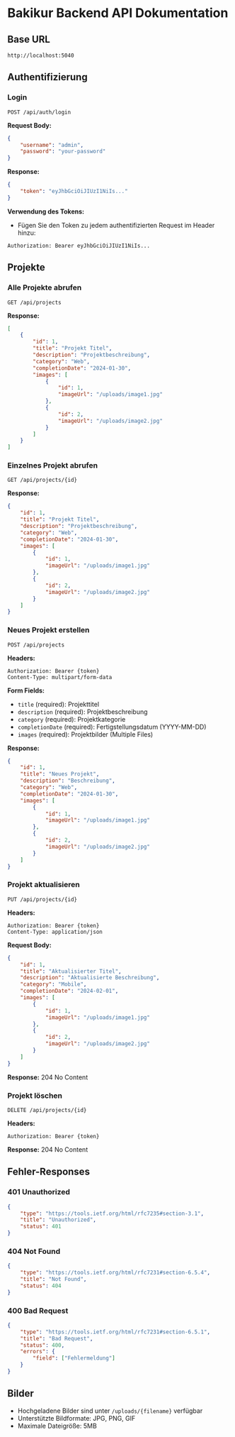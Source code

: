 # Bakikur Backend API Dokumentation

## Base URL
```
http://localhost:5040
```

## Authentifizierung

### Login
```http
POST /api/auth/login
```

**Request Body:**
```json
{
    "username": "admin",
    "password": "your-password"
}
```

**Response:**
```json
{
    "token": "eyJhbGciOiJIUzI1NiIs..."
}
```

**Verwendung des Tokens:**
- Fügen Sie den Token zu jedem authentifizierten Request im Header hinzu:
```http
Authorization: Bearer eyJhbGciOiJIUzI1NiIs...
```

## Projekte

### Alle Projekte abrufen
```http
GET /api/projects
```

**Response:**
```json
[
    {
        "id": 1,
        "title": "Projekt Titel",
        "description": "Projektbeschreibung",
        "category": "Web",
        "completionDate": "2024-01-30",
        "images": [
            {
                "id": 1,
                "imageUrl": "/uploads/image1.jpg"
            },
            {
                "id": 2,
                "imageUrl": "/uploads/image2.jpg"
            }
        ]
    }
]
```

### Einzelnes Projekt abrufen
```http
GET /api/projects/{id}
```

**Response:**
```json
{
    "id": 1,
    "title": "Projekt Titel",
    "description": "Projektbeschreibung",
    "category": "Web",
    "completionDate": "2024-01-30",
    "images": [
        {
            "id": 1,
            "imageUrl": "/uploads/image1.jpg"
        },
        {
            "id": 2,
            "imageUrl": "/uploads/image2.jpg"
        }
    ]
}
```

### Neues Projekt erstellen
```http
POST /api/projects
```

**Headers:**
```http
Authorization: Bearer {token}
Content-Type: multipart/form-data
```

**Form Fields:**
- `title` (required): Projekttitel
- `description` (required): Projektbeschreibung
- `category` (required): Projektkategorie
- `completionDate` (required): Fertigstellungsdatum (YYYY-MM-DD)
- `images` (required): Projektbilder (Multiple Files)

**Response:**
```json
{
    "id": 1,
    "title": "Neues Projekt",
    "description": "Beschreibung",
    "category": "Web",
    "completionDate": "2024-01-30",
    "images": [
        {
            "id": 1,
            "imageUrl": "/uploads/image1.jpg"
        },
        {
            "id": 2,
            "imageUrl": "/uploads/image2.jpg"
        }
    ]
}
```

### Projekt aktualisieren
```http
PUT /api/projects/{id}
```

**Headers:**
```http
Authorization: Bearer {token}
Content-Type: application/json
```

**Request Body:**
```json
{
    "id": 1,
    "title": "Aktualisierter Titel",
    "description": "Aktualisierte Beschreibung",
    "category": "Mobile",
    "completionDate": "2024-02-01",
    "images": [
        {
            "id": 1,
            "imageUrl": "/uploads/image1.jpg"
        },
        {
            "id": 2,
            "imageUrl": "/uploads/image2.jpg"
        }
    ]
}
```

**Response:** 204 No Content

### Projekt löschen
```http
DELETE /api/projects/{id}
```

**Headers:**
```http
Authorization: Bearer {token}
```

**Response:** 204 No Content

## Fehler-Responses

### 401 Unauthorized
```json
{
    "type": "https://tools.ietf.org/html/rfc7235#section-3.1",
    "title": "Unauthorized",
    "status": 401
}
```

### 404 Not Found
```json
{
    "type": "https://tools.ietf.org/html/rfc7231#section-6.5.4",
    "title": "Not Found",
    "status": 404
}
```

### 400 Bad Request
```json
{
    "type": "https://tools.ietf.org/html/rfc7231#section-6.5.1",
    "title": "Bad Request",
    "status": 400,
    "errors": {
        "field": ["Fehlermeldung"]
    }
}
```

## Bilder

- Hochgeladene Bilder sind unter `/uploads/{filename}` verfügbar
- Unterstützte Bildformate: JPG, PNG, GIF
- Maximale Dateigröße: 5MB 